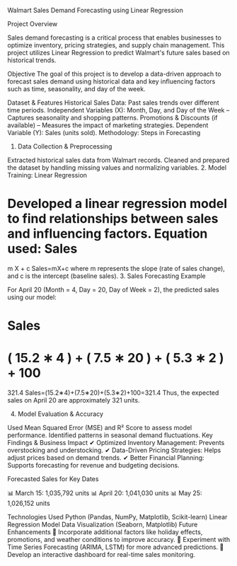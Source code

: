 Walmart Sales Demand Forecasting using Linear Regression

Project Overview

Sales demand forecasting is a critical process that enables businesses to optimize inventory, pricing strategies, and supply chain management. This project utilizes Linear Regression to predict Walmart's future sales based on historical trends.

Objective
The goal of this project is to develop a data-driven approach to forecast sales demand using historical data and key influencing factors such as time, seasonality, and day of the week.

Dataset & Features
Historical Sales Data: Past sales trends over different time periods.
Independent Variables (X):
Month, Day, and Day of the Week – Captures seasonality and shopping patterns.
Promotions & Discounts (if available) – Measures the impact of marketing strategies.
Dependent Variable (Y): Sales (units sold).
Methodology: Steps in Forecasting
1. Data Collection & Preprocessing

Extracted historical sales data from Walmart records.
Cleaned and prepared the dataset by handling missing values and normalizing variables.
2. Model Training: Linear Regression

Developed a linear regression model to find relationships between sales and influencing factors.
Equation used:
Sales
=
m
X
+
c
Sales=mX+c
where m represents the slope (rate of sales change), and c is the intercept (baseline sales).
3. Sales Forecasting Example

For April 20 (Month = 4, Day = 20, Day of Week = 2), the predicted sales using our model:

Sales
=
(
15.2
∗
4
)
+
(
7.5
∗
20
)
+
(
5.3
∗
2
)
+
100
=
321.4
Sales=(15.2∗4)+(7.5∗20)+(5.3∗2)+100=321.4
Thus, the expected sales on April 20 are approximately 321 units.

4. Model Evaluation & Accuracy

Used Mean Squared Error (MSE) and R² Score to assess model performance.
Identified patterns in seasonal demand fluctuations.
Key Findings & Business Impact
✔ Optimized Inventory Management: Prevents overstocking and understocking.
✔ Data-Driven Pricing Strategies: Helps adjust prices based on demand trends.
✔ Better Financial Planning: Supports forecasting for revenue and budgeting decisions.

Forecasted Sales for Key Dates

📊 March 15: 1,035,792 units
📊 April 20: 1,041,030 units
📊 May 25: 1,026,152 units

Technologies Used
Python (Pandas, NumPy, Matplotlib, Scikit-learn)
Linear Regression Model
Data Visualization (Seaborn, Matplotlib)
Future Enhancements
🔹 Incorporate additional factors like holiday effects, promotions, and weather conditions to improve accuracy.
🔹 Experiment with Time Series Forecasting (ARIMA, LSTM) for more advanced predictions.
🔹 Develop an interactive dashboard for real-time sales monitoring.

